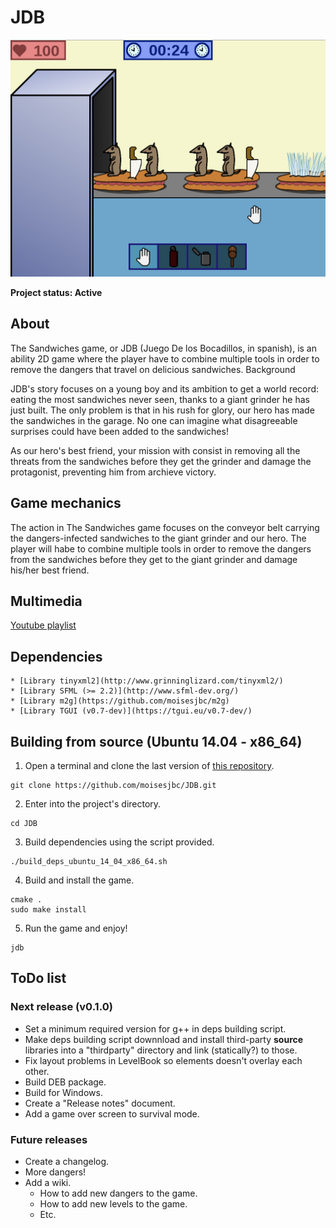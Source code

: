 # JDB

![JDB game](img/jdb.jpg "JDB game")

**Project status: Active**

## About

The Sandwiches game, or JDB (Juego De los Bocadillos, in spanish), is an ability 2D game where the player have to combine multiple tools in order to remove the dangers that travel on delicious sandwiches.
Background

JDB's story focuses on a young boy and its ambition to get a world record: eating the most sandwiches never seen, thanks to a giant grinder he has just built. The only problem is that in his rush for glory, our hero has made the sandwiches in the garage. No one can imagine what disagreeable surprises could have been added to the sandwiches!

As our hero's best friend, your mission with consist in removing all the threats from the sandwiches before they get the grinder and damage the protagonist, preventing him from archieve victory.

## Game mechanics

The action in The Sandwiches game focuses on the conveyor belt carrying the dangers-infected sandwiches to the giant grinder and our hero. The player will habe to combine multiple tools in order to remove the dangers from the sandwiches before they get to the giant grinder and damage his/her best friend.


## Multimedia

[Youtube playlist](http://www.youtube.com/playlist?list=PLfi4ueBWh9m7XmYMS8lGjgIC0mvYB2_H9)


## Dependencies

    * [Library tinyxml2](http://www.grinninglizard.com/tinyxml2/)
    * [Library SFML (>= 2.2)](http://www.sfml-dev.org/)
    * [Library m2g](https://github.com/moisesjbc/m2g)
    * [Library TGUI (v0.7-dev)](https://tgui.eu/v0.7-dev/)


## Building from source (Ubuntu 14.04 - x86_64)

1. Open a terminal and clone the last version of [this repository](https://github.com/moisesjbc/JDB).

```
git clone https://github.com/moisesjbc/JDB.git
```

2. Enter into the project's directory.

```
cd JDB
```

3. Build dependencies using the script provided.

```
./build_deps_ubuntu_14_04_x86_64.sh
```

4. Build and install the game.

```
cmake .
sudo make install
```

5. Run the game and enjoy!

```
jdb
```

## ToDo list 

### Next release (v0.1.0)

- Set a minimum required version for g++ in deps building script.
- Make deps building script downnload and install third-party **source** 
libraries into a "thirdparty" directory and link (statically?) to those.
- Fix layout problems in LevelBook so elements doesn't overlay each other.
- Build DEB package.
- Build for Windows.
- Create a "Release notes" document.
- Add a game over screen to survival mode.


### Future releases
- Create a changelog.
- More dangers!
- Add a wiki.
    - How to add new dangers to the game.
    - How to add new levels to the game.
    - Etc.
